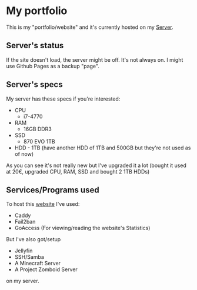 # My portfolio

This is my "portfolio/website" and it's currently hosted on my [Server](https://nicolanapa.duckdns.org).

## Server's status

If the site doesn't load, the server might be off.
It's not always on.
I might use Github Pages as a backup "page".

## Server's specs

My server has these specs if you're interested:

-   CPU
    -   i7-4770
-   RAM
    -   16GB DDR3
-   SSD
    -   870 EVO 1TB
-   HDD - 1TB (have another HDD of 1TB and 500GB but they're not used as of now)

As you can see it's not really new but I've upgraded it a lot (bought it used at 20€, upgraded CPU, RAM, SSD and bought 2 1TB HDDs)

## Services/Programs used

To host this [website](https://nicolanapa.duckdns.org) I've used:

-   Caddy
-   Fail2ban
-   GoAccess (For viewing/reading the website's Statistics)

But I've also got/setup

-   Jellyfin
-   SSH/Samba
-   A Minecraft Server
-   A Project Zomboid Server

on my server.

